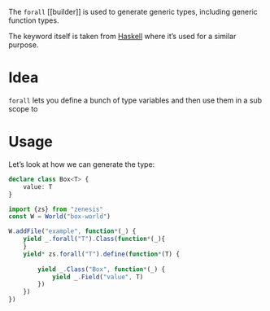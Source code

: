 The `forall` [[builder]] is used to generate generic types, including generic function types. 

The keyword itself is taken from [Haskell](https://ghc.gitlab.haskell.org/ghc/doc/users_guide/exts/explicit_forall.html) where it’s used for a similar purpose.
# Idea
`forall` lets you define a bunch of type variables and then use them in a sub scope to 
# Usage
Let’s look at how we can generate the type:
```typescript
declare class Box<T> {
	value: T
}
```

```typescript
import {zs} from "zenesis"
const W = World("box-world")

W.addFile("example", function*(_) {
	yield _.forall("T").Class(function*(_){
	}
	yield* zs.forall("T").define(function*(T) {
	
		yield _.Class("Box", function*(_) {
			yield _.Field("value", T)
		})
	})
})
```